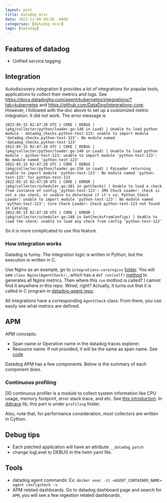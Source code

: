 ```yaml
---
layout: post
title: Datadog misc
date: 2023-12-08 09:56 -0800
categories: [datadog misc]
tags: [datadog]
---
```


## Features of datadog

- Unified service tagging

## Integration

Autodiscovery integration It provides a lot of integrations for popular tools,
applications to collect their metrics and logs. See
https://docs.datadoghq.com/agent/kubernetes/integrations/?tab=kubernetes and
https://github.com/DataDog/integrations-core. However, I followed with the doc
above to set up a customized metric integration. It did not work. The error
message is

```
2022-05-15 02:47:28 UTC | CORE | DEBUG | (pkg/collector/python/loader.go:148 in Load) | Unable to load python module - datadog_checks.python-test-123: unable to import module 'datadog_checks.python-test-123': No module named 'datadog_checks.python-test-123'
2022-05-15 02:47:28 UTC | CORE | DEBUG | (pkg/collector/python/loader.go:148 in Load) | Unable to load python module - python-test-123: unable to import module 'python-test-123': No module named 'python-test-123'
2022-05-15 02:47:28 UTC | CORE | DEBUG | (pkg/collector/python/loader.go:156 in Load) | PyLoader returning unable to import module 'python-test-123': No module named 'python-test-123' for python-test-123
2022-05-15 02:47:28 UTC | CORE | ERROR | (pkg/collector/scheduler.go:201 in getChecks) | Unable to load a check from instance of config 'python-test-123': JMX Check Loader: check is not a jmx check, or unable to determine if it's so; Python Check Loader: unable to import module 'python-test-123': No module named 'python-test-123'; Core Check Loader: Check python-test-123 not found in Catalog
2022-05-15 02:47:28 UTC | CORE | ERROR | (pkg/collector/scheduler.go:248 in GetChecksFromConfigs) | Unable to load the check: unable to load any check from config 'python-test-123'
```

So it is more complicated to use this feature.

### How integration works

Datadog is funny. The integration logic is written in Python, but the execution
is written in C.

Use Nginx as an example, go to `integrations-core/nginx`
[folder](https://github.com/DataDog/integrations-core/blob/e0420b8f9afe7b1c0e6dfd374b1f0c458a1f8eb9/nginx/datadog_checks/nginx/nginx.py#L29).
You will see `class Nginx(AgentCheck):`, which has a `def run(self)`
[method](https://github.com/DataDog/integrations-core/blob/7d15bd83bad8762f1b64acc46e6fa39b81e66c30/datadog_checks_base/datadog_checks/base/checks/base.py#L1085)
to generates all Nginx metrics. Then where this `run` mothod is called? I
cannot find it anywhere in this repo. Wired, right? Actually, it turns out that
it is called in C program in
[datadog-agent repo](https://github.com/DataDog/datadog-agent/blob/336d77ebceec4734d0349b985ffa4f32456954ac/rtloader/three/three.cpp#L386).

All integrations have a corresponding `AgentCheck` class. From there, you can
easily see what metrics are defined.

## APM

APM concepts:

- Span name or Operation name in the datadog traces explorer.
- Resource name: If not provided, it will be the same as span name. See
  [code](https://github.com/DataDog/dd-trace-py/blob/fdb82b092714a75192a09957ac151e849955c77f/ddtrace/span.py#L138)

Datadog APM has a few components. Below is the summary of each component does.

### Continuous profiling

DD continuous profiler is a module to collect system information like CPU
usage, memory footprint, error stack trace, and etc. See
[this introduction](https://www.datadoghq.com/blog/engineering/how-we-wrote-a-python-profiler/).
In
[ddtrace](https://github.com/DataDog/dd-trace-py/blob/9b05c3b873eafb1e4a98824a06a4f03b98b27973/ddtrace/profiling/collector/stack.pyx#L476)
lib, this part is under `profiling` folder.

Also, note that, for performance consideration, most collectors are written in
Cython.

## Debug tips

- Each patched application will have an attribute `__datadog_patch`
- change logLevel to DEBUG in the helm yaml file.

## Tools

- datadog agent commands: Ex:
  `docker exec -it <AGENT_CONTAINER_NAME> agent configcheck -v`
- APM related dashboards. Go to datadog dashboard page and search for `APM`,
  you will see a few ingestion related dashboards.
